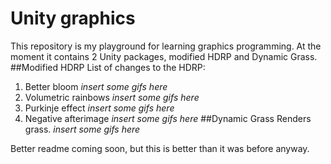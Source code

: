 # Unity graphics
This repository is my playground for learning graphics programming.
At the moment it contains 2 Unity packages, modified HDRP and Dynamic Grass.
##Modified HDRP
List of changes to the HDRP:
1) Better bloom *insert some gifs here*
2) Volumetric rainbows *insert some gifs here*
3) Purkinje effect *insert some gifs here*
4) Negative afterimage *insert some gifs here*
##Dynamic Grass
Renders grass. *insert some gifs here*

Better readme coming soon, but this is better than it was before anyway.
